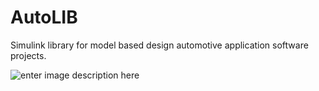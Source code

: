 # AutoLIB
Simulink library for model based design automotive application software projects.

![enter image description here](https://i.imgur.com/YvOADT4.png)
